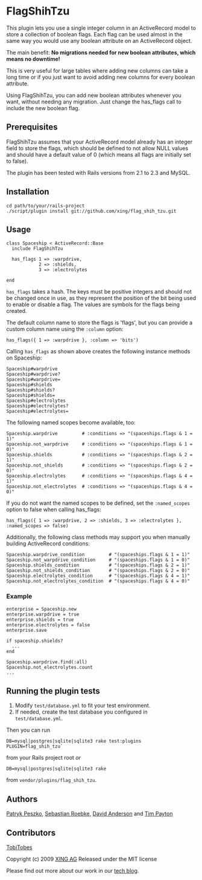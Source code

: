 # FlagShihTzu

This plugin lets you use a single integer column in an ActiveRecord model 
to store a collection of boolean flags. Each flag can be used almost in 
the same way you would use any boolean attribute on an ActiveRecord object.

The main benefit: 
**No migrations needed for new boolean attributes, which means no downtime!**

This is very useful for large tables where adding new columns can take 
a long time or if you just want to avoid adding new columns for every
boolean attribute.

Using FlagShihTzu, you can add new boolean attributes whenever you want, 
without needing any migration. Just change the has_flags call to include 
the new boolean flag. 


## Prerequisites

FlagShihTzu assumes that your ActiveRecord model already has an integer field 
to store the flags, which should be defined to not allow NULL values and 
should have a default value of 0 (which means all flags are initially set to 
false).

The plugin has been tested with Rails versions from 2.1 to 2.3 and MySQL.


## Installation

    cd path/to/your/rails-project
    ./script/plugin install git://github.com/xing/flag_shih_tzu.git


## Usage

    class Spaceship < ActiveRecord::Base
      include FlagShihTzu

      has_flags 1 => :warpdrive,
                2 => :shields,
                3 => :electrolytes

    end

`has_flags` takes a hash. The keys must be positive integers and should not 
be changed once in use, as they represent the position of the bit being used 
to enable or disable a flag. The values are symbols for the flags
being created.

The default column name to store the flags is 'flags', but you can provide a 
custom column name using the `:column` option:

    has_flags({ 1 => :warpdrive }, :column => 'bits')


Calling `has_flags` as shown above creates the following instance methods 
on Spaceship:

    Spaceship#warpdrive
    Spaceship#warpdrive?
    Spaceship#warpdrive=
    Spaceship#shields
    Spaceship#shields?
    Spaceship#shields=
    Spaceship#electrolytes
    Spaceship#electrolytes?
    Spaceship#electrolytes=

The following named scopes become available, too:

    Spaceship.warpdrive         # :conditions => "(spaceships.flags & 1 = 1)"
    Spaceship.not_warpdrive     # :conditions => "(spaceships.flags & 1 = 0)"
    Spaceship.shields           # :conditions => "(spaceships.flags & 2 = 1)"
    Spaceship.not_shields       # :conditions => "(spaceships.flags & 2 = 0)"
    Spaceship.electrolytes      # :conditions => "(spaceships.flags & 4 = 1)"
    Spaceship.not_electrolytes  # :conditions => "(spaceships.flags & 4 = 0)"
    
If you do not want the named scopes to be defined, set the
`:named_scopes` option to false when calling has_flags:
    
    has_flags({ 1 => :warpdrive, 2 => :shields, 3 => :electrolytes }, :named_scopes => false)

Additionally, the following class methods may support you when
manually building ActiveRecord conditions:

    Spaceship.warpdrive_condition         # "(spaceships.flags & 1 = 1)"
    Spaceship.not_warpdrive_condition     # "(spaceships.flags & 1 = 0)"
    Spaceship.shields_condition           # "(spaceships.flags & 2 = 1)"
    Spaceship.not_shields_condition       # "(spaceships.flags & 2 = 0)"
    Spaceship.electrolytes_condition      # "(spaceships.flags & 4 = 1)"
    Spaceship.not_electrolytes_condition  # "(spaceships.flags & 4 = 0)"
  

### Example

    enterprise = Spaceship.new
    enterprise.warpdrive = true
    enterprise.shields = true
    enterprise.electrolytes = false
    enterprise.save
  
    if spaceship.shields?
      ...
    end

    Spaceship.warpdrive.find(:all)
    Spaceship.not_electrolytes.count
    ...


## Running the plugin tests

1. Modify `test/database.yml` to fit your test environment.
2. If needed, create the test database you configured in `test/database.yml`.

Then you can run 
    
    DB=mysql|postgres|sqlite|sqlite3 rake test:plugins PLUGIN=flag_shih_tzu` 
    
from your Rails project root *or*
    
    DB=mysql|postgres|sqlite|sqlite3 rake 
    
from `vendor/plugins/flag_shih_tzu`.


## Authors

[Patryk Peszko](http://github.com/ppeszko), 
[Sebastian Roebke](http://github.com/boosty), 
[David Anderson](http://github.com/alpinegizmo) 
and [Tim Payton](http://github.com/dizzy42)


## Contributors

[TobiTobes](http://github.com/rngtng)


Copyright (c) 2009 [XING AG](http://www.xing.com/)
Released under the MIT license

Please find out more about our work in our 
[tech blog](http://blog.xing.com/category/english/tech-blog).
